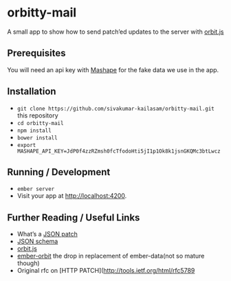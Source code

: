 # orbitty-mail

A small app to show how to send patch’ed updates to the server with [orbit.js](https://github.com/orbitjs/orbit.js)
## Prerequisites

You will need an api key with [Mashape](https://www.mashape.com) for the fake data we use in the app.

## Installation

* `git clone https://github.com/sivakumar-kailasam/orbitty-mail.git` this repository
* `cd orbitty-mail`
* `npm install`
* `bower install`
* `export MASHAPE_API_KEY=JdP0f4zzRZmsh0fcTfodoHti5jI1p1Ok8k1jsnGKQMc3btLwcz`

## Running / Development

* `ember server`
* Visit your app at [http://localhost:4200](http://localhost:4200).


## Further Reading / Useful Links

* What’s a [JSON patch](http://jsonpatch.com/)
* [JSON schema](http://json-schema.org/)
* [orbit.js](https://github.com/orbitjs/orbit.js)
* [ember-orbit](https://github.com/orbitjs/ember-orbit) the drop in replacement of ember-data(not so mature though)
* Original rfc on [HTTP PATCH](http://tools.ietf.org/html/rfc5789

